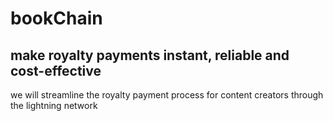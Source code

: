 # bookChain
## make royalty payments instant, reliable and cost-effective
we will streamline the royalty payment process for content creators through the lightning network

